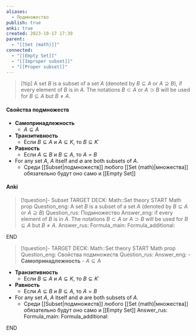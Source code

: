 ```yaml
---
aliases:
  - Подмножество
publish: true
anki: true
created: 2023-10-17 17:39
parent:
  - "[[Set (math)]]"
connected:
  - "[[Empty Set]]"
  - "[[Improper subset]]"
  - "[[Proper subset]]"
---
```


> [!tip] A set $B$ is a subset of a set $A$ (denoted by $B⊆A$ or $A⊇B$), 
> if every element of $B$ is in $A$. 
> The notations $B ⊂ A$ or $A ⊃ B$ will be used for $B ⊆ A$ but $B  \neq A$.


#### Свойства подмножеств
- **Самопринадлежность** 
	- $A⊆A$
- **Транзитивность**
	- Если $B⊆A$ и $A⊆K$, то $B⊆K$`
- **Равность**
	- Если $A⊆B$ и $B⊆A$, то $A=B$
- For any set $A$, $A$ itself and $∅$ are both subsets of $A$. 
	- Среди [[Subset|подмножеств]] любого [[Set (math)|множества]] обязательно будут оно само и [[Empty Set]]

#### Anki
> [!question]- Subset
TARGET DECK: Math::Set theory
START
Math prop
Question_eng: A set $B$ is a subset of a set $A$ (denoted by $B⊆A$ or $A⊇B$)
Question_rus: Подмножество
Answer_eng: if every element of $B$ is in $A$. 
The notations $B ⊂ A$ or $A ⊃ B$ will be used for $B ⊆ A$ but $B  \neq A$.
Answer_rus: 
Formula_main: 
Formula_additional:
<!--ID: 1705599998539-->
END

> [!question]-
TARGET DECK: Math::Set theory
START
Math prop
Question_eng: Свойства подмножеств
Question_rus: 
Answer_eng: - **Самопринадлежность** 
	- $A⊆A$
- **Транзитивность**
	- Если $B⊆A$ и $A⊆K$, то $B⊆K$`
- **Равность**
	- Если $A⊆B$ и $B⊆A$, то $A=B$
- For any set $A$, $A$ itself and $∅$ are both subsets of $A$. 
	- Среди [[Subset|подмножеств]] любого [[Set (math)|множества]] обязательно будут оно само и [[Empty Set]]
Answer_rus: 
Formula_main: 
Formula_additional:
<!--ID: 1705599998544-->
END


